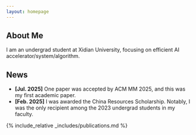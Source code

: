 ```yaml
---
layout: homepage
---
```


## About Me

I am an undergrad student at Xidian University, focusing on efficient AI accelerator/system/algorithm.

<!--
## Research Interests

- **Computer Vision:** image recognition, image generation, video captioning
- **Machine Learning:** meta-learning, incremental learning, transfer learning
-->

## News

- **[Jul. 2025]** One paper was accepted by ACM MM 2025, and this was my first academic paper.
- **[Feb. 2025]** I was awarded the China Resources Scholarship. Notably, I was the only recipient among the 2023 undergrad students in my faculty.


{% include_relative _includes/publications.md %}

<!-- {% include_relative _includes/services.md %} -->
